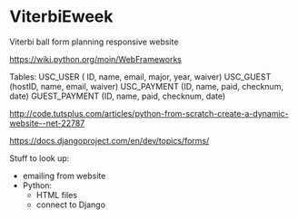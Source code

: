 ViterbiEweek
============

Viterbi ball form planning responsive website

https://wiki.python.org/moin/WebFrameworks

Tables:
USC_USER ( ID, name, email, major, year, waiver)
USC_GUEST (hostID, name, email, waiver)
USC_PAYMENT (ID, name, paid, checknum, date)
GUEST_PAYMENT (ID, name, paid, checknum, date)

http://code.tutsplus.com/articles/python-from-scratch-create-a-dynamic-website--net-22787

https://docs.djangoproject.com/en/dev/topics/forms/

Stuff to look up:
   - emailing from website
   - Python:
      - HTML files
      - connect to Django
